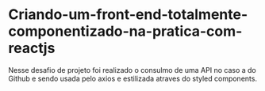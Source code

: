 # Criando-um-front-end-totalmente-componentizado-na-pratica-com-reactjs
Nesse desafio de projeto foi realizado o consulmo de uma API no caso a do Github e sendo usada pelo axios e estilizada atraves do styled components.
